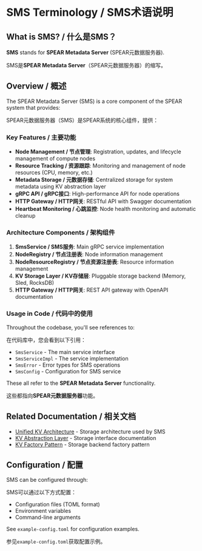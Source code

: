 # SMS Terminology / SMS术语说明

## What is SMS? / 什么是SMS？

**SMS** stands for **SPEAR Metadata Server** (SPEAR元数据服务器).

SMS是**SPEAR Metadata Server**（SPEAR元数据服务器）的缩写。

## Overview / 概述

The SPEAR Metadata Server (SMS) is a core component of the SPEAR system that provides:

SPEAR元数据服务器（SMS）是SPEAR系统的核心组件，提供：

### Key Features / 主要功能

- **Node Management / 节点管理**: Registration, updates, and lifecycle management of compute nodes
- **Resource Tracking / 资源跟踪**: Monitoring and management of node resources (CPU, memory, etc.)
- **Metadata Storage / 元数据存储**: Centralized storage for system metadata using KV abstraction layer
- **gRPC API / gRPC接口**: High-performance API for node operations
- **HTTP Gateway / HTTP网关**: RESTful API with Swagger documentation
- **Heartbeat Monitoring / 心跳监控**: Node health monitoring and automatic cleanup

### Architecture Components / 架构组件

1. **SmsService / SMS服务**: Main gRPC service implementation
2. **NodeRegistry / 节点注册表**: Node information management
3. **NodeResourceRegistry / 节点资源注册表**: Resource information management
4. **KV Storage Layer / KV存储层**: Pluggable storage backend (Memory, Sled, RocksDB)
5. **HTTP Gateway / HTTP网关**: REST API gateway with OpenAPI documentation

### Usage in Code / 代码中的使用

Throughout the codebase, you'll see references to:

在代码库中，您会看到以下引用：

- `SmsService` - The main service interface
- `SmsServiceImpl` - The service implementation
- `SmsError` - Error types for SMS operations
- `SmsConfig` - Configuration for SMS service

These all refer to the **SPEAR Metadata Server** functionality.

这些都指向**SPEAR元数据服务器**功能。

## Related Documentation / 相关文档

- [Unified KV Architecture](./unified-kv-architecture-en.md) - Storage architecture used by SMS
- [KV Abstraction Layer](./kv-abstraction-en.md) - Storage interface documentation
- [KV Factory Pattern](./kv-factory-pattern-en.md) - Storage backend factory pattern

## Configuration / 配置

SMS can be configured through:

SMS可以通过以下方式配置：

- Configuration files (TOML format)
- Environment variables
- Command-line arguments

See `example-config.toml` for configuration examples.

参见`example-config.toml`获取配置示例。